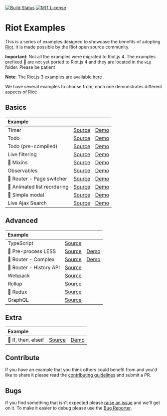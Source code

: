 [![Build Status][travis-image]][travis-url] [![MIT License][license-image]][license-url]

# Riot Examples

This is a series of examples designed to showcase the benefits of adopting [Riot](https://riot.js.org). It is made possible by the Riot open source community.

**Important**: Not all the examples were migrated to Riot.js 4. The examples prefixed 🚧 are not yet ported to Riot.js 4 and they are located in the `wip` folder. Please be patient

**Note**: The Riot.js 3 examples are available [here](https://github.com/riot/examples/tree/v3) .

We have several examples to choose from; each one demonstrates different aspects of Riot:

## Basics

Example | | |
:-- | :-- | :--
Timer | [Source](timer) | [Demo](https://riot.js.org/examples/plunker/?app=timer)
Todo | [Source](todo-app) | [Demo](https://riot.js.org/examples/plunker/?app=todo-app)
Todo (pre-compiled) | [Source](todo-app-precompiled) | [Demo](https://riot.js.org/examples/todo-app-precompiled/)
Live filtering | [Source](live-filtering) | [Demo](https://riot.js.org/examples/plunker/?app=live-filtering)
🚧 Mixins | [Source](mixins) | [Demo](https://riot.js.org/examples/plunker/?app=mixins)
Observables | [Source](observables) | [Demo](https://riot.js.org/examples/plunker/?app=observables)
🚧 Router - Page switcher | [Source](router-page-switcher) | [Demo](https://riot.js.org/examples/plunker/?app=router-page-switcher)
🚧 Animated list reordering | [Source](animated-list-reordering) | [Demo](https://riot.js.org/examples/plunker/?app=animated-list-reordering)
🚧 Simple modal | [Source](modal) | [Demo](https://riot.js.org/examples/plunker/?app=modal)
Live Ajax Search | [Source](live-ajax-search) | [Demo](https://riot.js.org/examples/plunker/?app=live-ajax-search)

## Advanced

Example | | |
:-- | :-- | :--
TypeScript | [Source](typescript) |
🚧 Pre-process LESS | [Source](pre-process-less) | [Demo](https://riot.js.org/examples/plunker/?app=pre-process-less)
🚧 Router - Complex | [Source](router-complex) | [Demo](https://riot.js.org/examples/plunker/?app=router-complex)
🚧 Router - History API | [Source](router-history-api) |
Webpack | [Source](webpack) |
Rollup | [Source](rollup) |
🚧 Redux | [Source](redux) |
GraphQL | [Source](graphql) |

## Extra

Example | | |
:-- | :-- | :--
🚧 If, then, elseif | [Source](if-else-elseif) | [Demo](https://riot.js.org/examples/plunker/?app=if-else-elseif)

## Contribute

If you have an example that you think others could benefit from and you'd like to share it please read the [contributing guidelines](CONTRIBUTING.md) and submit a PR.

## Bugs

If you find something that isn't expected please [raise an issue](https://github.com/riot/examples/issues) and we'll get on it. To make it easier to debug please use the [Bug Reporter](https://riot.js.org/examples/plunker/?app=bug-reporter).


[travis-image]:https://img.shields.io/travis/riot/examples.svg?style=flat-square
[travis-url]:https://travis-ci.org/riot/examples

[license-image]:http://img.shields.io/badge/license-MIT-000000.svg?style=flat-square
[license-url]:LICENSE
